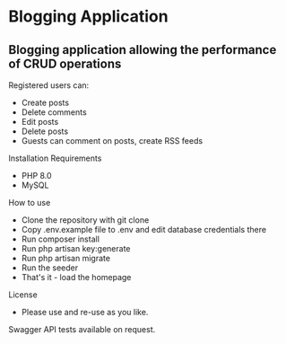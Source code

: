 # Blogging Application
## Blogging application allowing the performance of CRUD operations
Registered users can:
- Create posts
- Delete comments
- Edit posts
- Delete posts
- Guests can comment on posts, create RSS feeds

Installation Requirements
- PHP 8.0
- MySQL

How to use
- Clone the repository with git clone
- Copy .env.example file to .env and edit database credentials there
- Run composer install
- Run php artisan key:generate
- Run php artisan migrate
- Run the seeder 
- That's it - load the homepage

License
- Please use and re-use as you like.

Swagger API tests available on request.

